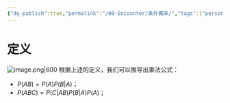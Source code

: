 ```yaml
---
{"dg-publish":true,"permalink":"/00-Encounter/条件概率/","tags":["personal/blog","概率论","概念"]}
---
```


# 定义
![image.png|600](https://yelanyanyu-img-bed.oss-cn-hangzhou.aliyuncs.com/img/blog/2024/06/20240604212518.png)
根据上述的定义，我们可以推导出乘法公式：
 - $\displaystyle P(AB)=P(A)P(B|A)$；
 - $\displaystyle P(ABC)=P(C|AB)P(B|A)P(A)$；